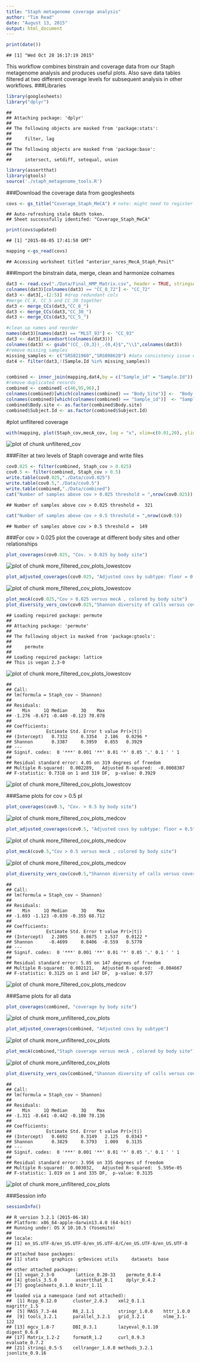 ```yaml
---
title: "Staph metagenome coverage analysis"
author: "Tim Read"
date: "August 13, 2015"
output: html_document
---
```


```r
print(date())
```

```
## [1] "Wed Oct 28 16:17:19 2015"
```

This workflow combines binstrain and coverage data from our Staph metagenome analysis and produces useful plots.  Also save data tables filtered at two different coverage levels for subsequent analysis in other workflows.
###Libraries

```r
library(googlesheets)
library("dplyr")
```

```
## 
## Attaching package: 'dplyr'
## 
## The following objects are masked from 'package:stats':
## 
##     filter, lag
## 
## The following objects are masked from 'package:base':
## 
##     intersect, setdiff, setequal, union
```

```r
library(assertthat)
library(gtools)
source('./staph_metagenome_tools.R')
```

###Download the coverage data from googlesheets


```r
covs <- gs_title("Coverage_Staph_MeCA") # note: might need to register app with google here .
```

```
## Auto-refreshing stale OAuth token.
## Sheet successfully identifed: "Coverage_Staph_MeCA"
```

```r
print(covs$updated)
```

```
## [1] "2015-08-05 17:41:50 GMT"
```

```r
mapping <-gs_read(covs)
```

```
## Accessing worksheet titled "anterior_nares_MecA_Staph_Posit"
```

###Import the binstrain data, merge, clean and harmonize colnames

```r
dat3 <- read.csv("./Data/Final_HMP_Matrix.csv", header = TRUE, stringsAsFactors = FALSE)
colnames(dat3)[colnames(dat3) == "CC_8_72"] <- "CC_72"
dat3 <- dat3[,-(2:5)] #drop redundant cols
#merge CC_8, CC_5 and CC_30 together
dat3 <- merge_CCs(dat3,"CC_8_")
dat3 <- merge_CCs(dat3,"CC_30_")
dat3 <- merge_CCs(dat3,"CC_5_")

#clean up names and reorder
names(dat3)[names(dat3) == "MLST_93"] <- "CC_93"
dat3 <- dat3[,mixedsort(colnames(dat3))]
colnames(dat3) <- gsub("(CC_.{0,3})_.{0,4}$","\\1",colnames(dat3))
#remove missing samples
missing_samples <- c("SRS021960","SRS098620") #data consistency issue with these samples
dat4 <- filter(dat3,!(Sample.Id %in% missing_samples))


combined <- inner_join(mapping,dat4,by = c("Sample_id" = "Sample.Id"))
#remove duplicated records
combined <- combined[-c(46,95,96),]
colnames(combined)[which(colnames(combined) == "Body_Site")] <-  "Body.site"
colnames(combined)[which(colnames(combined) == "Sample_id")]  <- "Sample.Id"
combined$Body.site <- as.factor(combined$Body.site)
combined$Subject.Id <- as.factor(combined$Subject.Id)
```
#plot unflitered coverage


```r
with(mapping, plot(Staph_cov,mecA_cov, log = "x", xlim=c(0.01,20), ylim=c(0,10), ylab = "mecA coverage", xlab = "log(Staph. coverage)", pch = 16))
```

![plot of chunk unfiltered_cov](figure/unfiltered_cov-1.png) 


###Filter at two levels of Staph coverage and write files

```r
cov0.025 <- filter(combined, Staph_cov > 0.025)
cov0.5 <- filter(combined, Staph_cov > 0.5)
write.table(cov0.025,"./Data/cov0.025")
write.table(cov0.5,"./Data/cov0.5")
write.table(combined,"./Data/combined")
cat("Number of samples above cov > 0.025 threshold = ",nrow(cov0.025))
```

```
## Number of samples above cov > 0.025 threshold =  321
```

```r
cat("Number of samples above cov > 0.5 threshold = ",nrow(cov0.5))
```

```
## Number of samples above cov > 0.5 threshold =  149
```

###For cov > 0.025 plot the coverage at different body sites and other relationships


```r
plot_coverages(cov0.025, "Cov. > 0.025 by body site")
```

![plot of chunk more_filtered_cov_plots_lowestcov](figure/more_filtered_cov_plots_lowestcov-1.png) 

```r
plot_adjusted_coverages(cov0.025, "Adjusted covs by subtype: floor = 0.025")
```

![plot of chunk more_filtered_cov_plots_lowestcov](figure/more_filtered_cov_plots_lowestcov-2.png) 

```r
plot_mecA(cov0.025,"Cov > 0.025 versus mecA , colored by body site")
plot_diversity_vers_cov(cov0.025,"Shannon diversity of calls versus coverage: cutoff cov > 0.025")
```

```
## Loading required package: permute
## 
## Attaching package: 'permute'
## 
## The following object is masked from 'package:gtools':
## 
##     permute
## 
## Loading required package: lattice
## This is vegan 2.3-0
```

![plot of chunk more_filtered_cov_plots_lowestcov](figure/more_filtered_cov_plots_lowestcov-3.png) 

```
## 
## Call:
## lm(formula = Staph_cov ~ Shannon)
## 
## Residuals:
##    Min     1Q Median     3Q    Max 
## -1.276 -0.671 -0.449 -0.123 70.078 
## 
## Coefficients:
##             Estimate Std. Error t value Pr(>|t|)  
## (Intercept)   0.7332     0.3354   2.186   0.0296 *
## Shannon       0.3387     0.3959   0.855   0.3929  
## ---
## Signif. codes:  0 '***' 0.001 '**' 0.01 '*' 0.05 '.' 0.1 ' ' 1
## 
## Residual standard error: 4.05 on 319 degrees of freedom
## Multiple R-squared:  0.002289,	Adjusted R-squared:  -0.0008387 
## F-statistic: 0.7318 on 1 and 319 DF,  p-value: 0.3929
```

![plot of chunk more_filtered_cov_plots_lowestcov](figure/more_filtered_cov_plots_lowestcov-4.png) 

###Same plots for cov > 0.5 pl

```r
plot_coverages(cov0.5, "Cov. > 0.5 by body site")
```

![plot of chunk more_filtered_cov_plots_medcov](figure/more_filtered_cov_plots_medcov-1.png) 

```r
plot_adjusted_coverages(cov0.5, "Adjusted covs by subtype: floor = 0.5")
```

![plot of chunk more_filtered_cov_plots_medcov](figure/more_filtered_cov_plots_medcov-2.png) 

```r
plot_mecA(cov0.5,"Cov > 0.5 versus mecA , colored by body site")
```

![plot of chunk more_filtered_cov_plots_medcov](figure/more_filtered_cov_plots_medcov-3.png) 

```r
plot_diversity_vers_cov(cov0.5,"Shannon diversity of calls versus coverage: cutoff cov > 0.5")
```

```
## 
## Call:
## lm(formula = Staph_cov ~ Shannon)
## 
## Residuals:
##    Min     1Q Median     3Q    Max 
## -1.693 -1.123 -0.839 -0.355 68.712 
## 
## Coefficients:
##             Estimate Std. Error t value Pr(>|t|)  
## (Intercept)   2.2005     0.8675   2.537   0.0122 *
## Shannon      -0.4699     0.8406  -0.559   0.5770  
## ---
## Signif. codes:  0 '***' 0.001 '**' 0.01 '*' 0.05 '.' 0.1 ' ' 1
## 
## Residual standard error: 5.85 on 147 degrees of freedom
## Multiple R-squared:  0.002121,	Adjusted R-squared:  -0.004667 
## F-statistic: 0.3125 on 1 and 147 DF,  p-value: 0.577
```

![plot of chunk more_filtered_cov_plots_medcov](figure/more_filtered_cov_plots_medcov-4.png) 

###Same plots for all data

```r
plot_coverages(combined, "coverage by body site")
```

![plot of chunk more_unfiltered_cov_plots](figure/more_unfiltered_cov_plots-1.png) 

```r
plot_adjusted_coverages(combined, "Adjusted covs by subtype")
```

![plot of chunk more_unfiltered_cov_plots](figure/more_unfiltered_cov_plots-2.png) 

```r
plot_mecA(combined,"Staph coverage versus mecA , colored by body site")
```

![plot of chunk more_unfiltered_cov_plots](figure/more_unfiltered_cov_plots-3.png) 

```r
plot_diversity_vers_cov(combined,"Shannon diversity of calls versus coverage")
```

```
## 
## Call:
## lm(formula = Staph_cov ~ Shannon)
## 
## Residuals:
##    Min     1Q Median     3Q    Max 
## -1.311 -0.641 -0.442 -0.100 70.136 
## 
## Coefficients:
##             Estimate Std. Error t value Pr(>|t|)  
## (Intercept)   0.6692     0.3149   2.125   0.0343 *
## Shannon       0.3829     0.3793   1.009   0.3135  
## ---
## Signif. codes:  0 '***' 0.001 '**' 0.01 '*' 0.05 '.' 0.1 ' ' 1
## 
## Residual standard error: 3.956 on 335 degrees of freedom
## Multiple R-squared:  0.003032,	Adjusted R-squared:  5.595e-05 
## F-statistic: 1.019 on 1 and 335 DF,  p-value: 0.3135
```

![plot of chunk more_unfiltered_cov_plots](figure/more_unfiltered_cov_plots-4.png) 

###Session info

```r
sessionInfo()
```

```
## R version 3.2.1 (2015-06-18)
## Platform: x86_64-apple-darwin13.4.0 (64-bit)
## Running under: OS X 10.10.5 (Yosemite)
## 
## locale:
## [1] en_US.UTF-8/en_US.UTF-8/en_US.UTF-8/C/en_US.UTF-8/en_US.UTF-8
## 
## attached base packages:
## [1] stats     graphics  grDevices utils     datasets  base     
## 
## other attached packages:
## [1] vegan_2.3-0        lattice_0.20-33    permute_0.8-4     
## [4] gtools_3.5.0       assertthat_0.1     dplyr_0.4.2       
## [7] googlesheets_0.1.0 knitr_1.11        
## 
## loaded via a namespace (and not attached):
##  [1] Rcpp_0.12.0      cluster_2.0.3    xml2_0.1.1       magrittr_1.5    
##  [5] MASS_7.3-44      R6_2.1.1         stringr_1.0.0    httr_1.0.0      
##  [9] tools_3.2.1      parallel_3.2.1   grid_3.2.1       nlme_3.1-122    
## [13] mgcv_1.8-7       DBI_0.3.1        lazyeval_0.1.10  digest_0.6.8    
## [17] Matrix_1.2-2     formatR_1.2      curl_0.9.3       evaluate_0.7.2  
## [21] stringi_0.5-5    cellranger_1.0.0 methods_3.2.1    jsonlite_0.9.16
```
